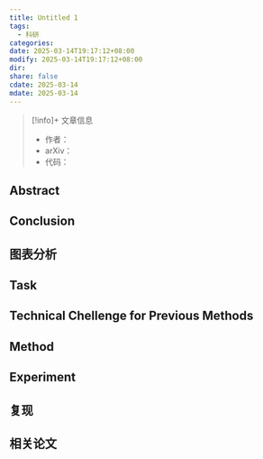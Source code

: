 ```yaml
---
title: Untitled 1
tags:
  - 科研
categories: 
date: 2025-03-14T19:17:12+08:00
modify: 2025-03-14T19:17:12+08:00
dir: 
share: false
cdate: 2025-03-14
mdate: 2025-03-14
---
```


> [!info]+ 文章信息
> - 作者：
> - arXiv：
> - 代码：

## Abstract

## Conclusion

## 图表分析

## Task

## Technical Chellenge for Previous Methods

## Method

## Experiment

## 复现

## 相关论文